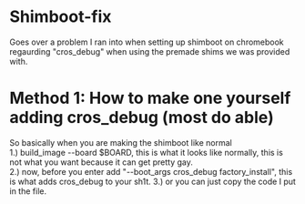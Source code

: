 # Shimboot-fix
Goes over a problem I ran into when setting up shimboot on chromebook regaurding "cros_debug" when using the premade shims we was provided with.

# Method 1: How to make one yourself adding cros_debug (most do able)
So basically when you are making the shimboot like normal 
<br>1.) build_image --board $BOARD, this is what it looks like normally, this is not what you want because it can get pretty gay.<br>
2.) now, before you enter add "--boot_args cros_debug factory_install", this is what adds cros_debug to your sh1t.
3.) or you can just copy the code I put in the file.
